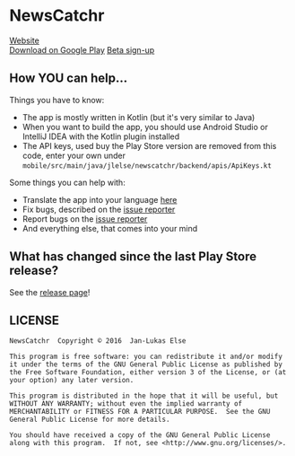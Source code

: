 # NewsCatchr

[Website](https://newscatchr.jlelse.eu)  
[Download on Google Play](https://play.google.com/store/apps/details?id=jlelse.readit)
[Beta sign-up](https://play.google.com/apps/testing/jlelse.readit)

## How YOU can help...

Things you have to know:

- The app is mostly written in Kotlin (but it's very similar to Java)
- When you want to build the app, you should use Android Studio or IntelliJ IDEA with the Kotlin plugin installed
- The API keys, used buy the Play Store version are removed from this code, enter your own under `mobile/src/main/java/jlelse/newscatchr/backend/apis/ApiKeys.kt`

Some things you can help with:

- Translate the app into your language [here](http://translate.jlelse.eu)
- Fix bugs, described on the [issue reporter](https://github.com/jlelse/NewsCatchr-OpenSource/issues)
- Report bugs on the [issue reporter](https://github.com/jlelse/NewsCatchr-OpenSource/issues)
- And everything else, that comes into your mind

## What has changed since the last Play Store release?

See the [release page](https://github.com/jlelse/NewsCatchr-OpenSource/releases)!

## LICENSE

```
NewsCatchr  Copyright © 2016  Jan-Lukas Else

This program is free software: you can redistribute it and/or modify it under the terms of the GNU General Public License as published by the Free Software Foundation, either version 3 of the License, or (at your option) any later version.

This program is distributed in the hope that it will be useful, but WITHOUT ANY WARRANTY; without even the implied warranty of MERCHANTABILITY or FITNESS FOR A PARTICULAR PURPOSE.  See the GNU General Public License for more details.

You should have received a copy of the GNU General Public License along with this program.  If not, see <http://www.gnu.org/licenses/>.
```